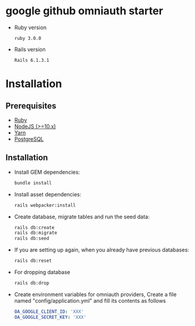 # google github omniauth starter

* Ruby version
  ```
  ruby 3.0.0
  ```

* Rails version
  ```
  Rails 6.1.3.1
  ```

# Installation

## Prerequisites
- [Ruby](https://rvm.io/)
- [NodeJS (>=10.x)](https://nodejs.org/en/download/package-manager/#debian-and-ubuntu-based-linux-distributions)
- [Yarn](https://yarnpkg.com/lang/en/docs/install/#debian-stable)
- [PostgreSQL](https://www.postgresql.org/download/)


## Installation

- Install GEM dependencies:

  ```bash
  bundle install
  ```

- Install asset dependencies:

  ```bash
  rails webpacker:install
  ```

- Create database, migrate tables and run the seed data:

  ```bash
  rails db:create
  rails db:migrate
  rails db:seed
  ```

- If you are setting up again, when you already have previous databases:

  ```bash
  rails db:reset
  ```
- For dropping database
  ```bash
  rails db:drop
  ```

- Create environment variables for omniauth providers, Create a file named "config/application.yml" and fill its contents as follows
  
  ```yml
  OA_GOOGLE_CLIENT_ID: 'XXX'
  OA_GOOGLE_SECRET_KEY: 'XXX'
  ```
